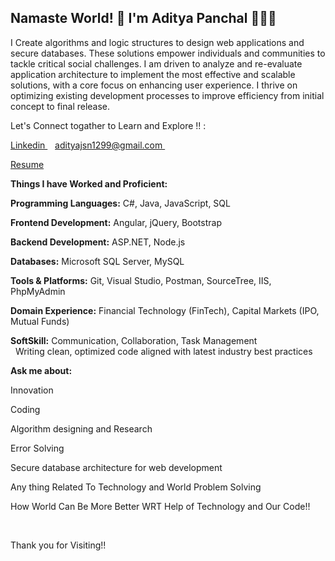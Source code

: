## Namaste World! 👋 I'm Aditya Panchal 👨🏻‍💻

I Create algorithms and logic structures to design web applications and secure databases. 
These solutions empower individuals and communities to tackle critical social challenges.
I am driven to analyze and re-evaluate application architecture to implement the most effective and scalable solutions,
with a core focus on enhancing user experience.
I thrive on optimizing existing development processes to improve efficiency from initial concept to final release.

<!--
**aditya-np1/aditya-np1** is a ✨ _special_ ✨ repository because its `README.md` (this file) appears on your GitHub profile.

Here are some ideas to get you started:

- 🔭 I’m currently working on ...
- 🌱 I’m currently learning ...
- 👯 I’m looking to collaborate on ...
- 🤔 I’m looking for help with ...
- 💬 Ask me about ...
- 📫 How to reach me: ...
- 😄 Pronouns: ...
- ⚡ Fun fact: ...
-->
Let's Connect togather to Learn and Explore  !! :
<p>
 <a href="www.linkedin.com/in/aditya-panchal-learning100">
    Linkedin
  </a>&nbsp;&nbsp;
  <a href="adityajsn1299@gmail.com">
   adityajsn1299@gmail.com
  </a>&nbsp;&nbsp;
 </p>
 <p>
 <a href="https://drive.google.com/file/d/10htMCUotF8GSzi0xU09ZZh1BorQ5QkR4/view?usp=sharing">Resume</a>
</p>

<p><b>Things I have Worked and Proficient:</b></p>
<p><b>Programming Languages:</b> C#, Java, JavaScript, SQL</p>
<p><b>Frontend Development:</b> Angular, jQuery, Bootstrap</p>
<p><b>Backend Development:</b> ASP.NET, Node.js</p>
<p><b>Databases:</b> Microsoft SQL Server, MySQL</p>
<p><b>Tools & Platforms:</b> Git, Visual Studio, Postman, SourceTree, IIS, PhpMyAdmin</p>
<p><b>Domain Experience:</b> Financial Technology (FinTech), Capital Markets (IPO, Mutual Funds)</p
<p><b>SoftSkill:</b> Communication, Collaboration, Task Management<br/>
&nbsp; Writing clean, optimized code aligned with latest industry best practices</p>

                                                                                                
<p><b>Ask me about:</b></p>
<p>Innovation</p>
<p>Coding</p>
<p>Algorithm designing and Research</p>
<p>Error Solving</p>
<p>Secure database architecture for web development</p>
<p>Any thing Related To Technology and World Problem Solving</p>
<p>How World Can Be More Better WRT Help of Technology and Our Code!!</p>

&nbsp;&nbsp;

<p>Thank you for Visiting!!</p>
